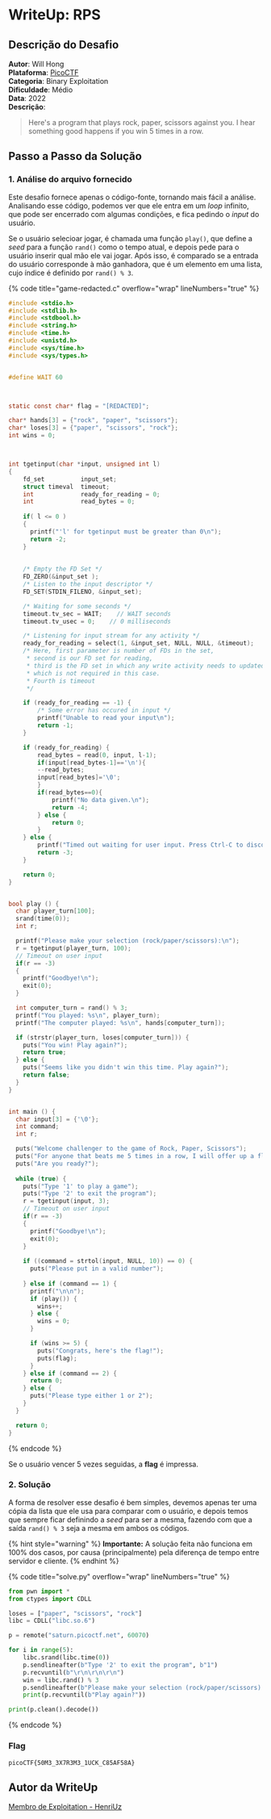 # WriteUp: RPS

## Descrição do Desafio
**Autor**: Will Hong \
**Plataforma**: [PicoCTF](https://play.picoctf.org/practice/challenge/293?category=6&page=2) \
**Categoria**: Binary Exploitation \
**Dificuldade**: Médio \
**Data**: 2022 \
**Descrição**:
> Here's a program that plays rock, paper, scissors against you. I hear something good happens if you win 5 times in a row.

## Passo a Passo da Solução
### 1. Análise do arquivo fornecido
Este desafio fornece apenas o código-fonte, tornando mais fácil a análise. Analisando esse código, podemos ver que ele entra em um *loop* infinito, que pode ser encerrado com algumas condições, e fica pedindo o *input* do usuário. 

Se o usuário selecioar jogar, é chamada uma função `play()`, que define a *seed* para a função `rand()` como o tempo atual, e depois pede para o usuário inserir qual mão ele vai jogar. Após isso, é comparado se a entrada do usuário corresponde à mão ganhadora, que é um elemento em uma lista, cujo índice é definido por `rand() % 3`.

{% code title="game-redacted.c" overflow="wrap" lineNumbers="true" %}

```c
#include <stdio.h>
#include <stdlib.h>
#include <stdbool.h>
#include <string.h>
#include <time.h>
#include <unistd.h>
#include <sys/time.h>
#include <sys/types.h>


#define WAIT 60



static const char* flag = "[REDACTED]";

char* hands[3] = {"rock", "paper", "scissors"};
char* loses[3] = {"paper", "scissors", "rock"};
int wins = 0;



int tgetinput(char *input, unsigned int l)
{
    fd_set          input_set;
    struct timeval  timeout;
    int             ready_for_reading = 0;
    int             read_bytes = 0;
    
    if( l <= 0 )
    {
      printf("'l' for tgetinput must be greater than 0\n");
      return -2;
    }
    
    
    /* Empty the FD Set */
    FD_ZERO(&input_set );
    /* Listen to the input descriptor */
    FD_SET(STDIN_FILENO, &input_set);

    /* Waiting for some seconds */
    timeout.tv_sec = WAIT;    // WAIT seconds
    timeout.tv_usec = 0;    // 0 milliseconds

    /* Listening for input stream for any activity */
    ready_for_reading = select(1, &input_set, NULL, NULL, &timeout);
    /* Here, first parameter is number of FDs in the set, 
     * second is our FD set for reading,
     * third is the FD set in which any write activity needs to updated,
     * which is not required in this case. 
     * Fourth is timeout
     */

    if (ready_for_reading == -1) {
        /* Some error has occured in input */
        printf("Unable to read your input\n");
        return -1;
    } 

    if (ready_for_reading) {
        read_bytes = read(0, input, l-1);
        if(input[read_bytes-1]=='\n'){
        --read_bytes;
        input[read_bytes]='\0';
        }
        if(read_bytes==0){
            printf("No data given.\n");
            return -4;
        } else {
            return 0;
        }
    } else {
        printf("Timed out waiting for user input. Press Ctrl-C to disconnect\n");
        return -3;
    }

    return 0;
}


bool play () {
  char player_turn[100];
  srand(time(0));
  int r;

  printf("Please make your selection (rock/paper/scissors):\n");
  r = tgetinput(player_turn, 100);
  // Timeout on user input
  if(r == -3)
  {
    printf("Goodbye!\n");
    exit(0);
  }

  int computer_turn = rand() % 3;
  printf("You played: %s\n", player_turn);
  printf("The computer played: %s\n", hands[computer_turn]);

  if (strstr(player_turn, loses[computer_turn])) {
    puts("You win! Play again?");
    return true;
  } else {
    puts("Seems like you didn't win this time. Play again?");
    return false;
  }
}


int main () {
  char input[3] = {'\0'};
  int command;
  int r;

  puts("Welcome challenger to the game of Rock, Paper, Scissors");
  puts("For anyone that beats me 5 times in a row, I will offer up a flag I found");
  puts("Are you ready?");
  
  while (true) {
    puts("Type '1' to play a game");
    puts("Type '2' to exit the program");
    r = tgetinput(input, 3);
    // Timeout on user input
    if(r == -3)
    {
      printf("Goodbye!\n");
      exit(0);
    }
    
    if ((command = strtol(input, NULL, 10)) == 0) {
      puts("Please put in a valid number");
      
    } else if (command == 1) {
      printf("\n\n");
      if (play()) {
        wins++;
      } else {
        wins = 0;
      }

      if (wins >= 5) {
        puts("Congrats, here's the flag!");
        puts(flag);
      }
    } else if (command == 2) {
      return 0;
    } else {
      puts("Please type either 1 or 2");
    }
  }

  return 0;
}
```

{% endcode %}

Se o usuário vencer 5 vezes seguidas, a **flag** é impressa.

### 2. Solução
A forma de resolver esse desafio é bem simples, devemos apenas ter uma cópia da lista que ele usa para comparar com o usuário, e depois temos que sempre ficar definindo a *seed* para ser a mesma, fazendo com que a saída `rand() % 3` seja a mesma em ambos os códigos.

{% hint style="warning" %}
**Importante:** A solução feita não funciona em 100% dos casos, por causa (principalmente) pela diferença de tempo entre servidor e cliente. 
{% endhint %}

{% code title="solve.py" overflow="wrap" lineNumbers="true" %}
```py
from pwn import *
from ctypes import CDLL

loses = ["paper", "scissors", "rock"]
libc = CDLL("libc.so.6")

p = remote("saturn.picoctf.net", 60070)

for i in range(5):
    libc.srand(libc.time(0))
    p.sendlineafter(b"Type '2' to exit the program", b"1")
    p.recvuntil(b"\r\n\r\n\r\n")
    win = libc.rand() % 3
    p.sendlineafter(b"Please make your selection (rock/paper/scissors):", loses[win].encode())
    print(p.recvuntil(b"Play again?"))

print(p.clean().decode())
```
{% endcode %}

### Flag
`picoCTF{50M3_3X7R3M3_1UCK_C85AF58A}`

## Autor da WriteUp
[Membro de Exploitation - HenriUz](https://github.com/HenriUz)